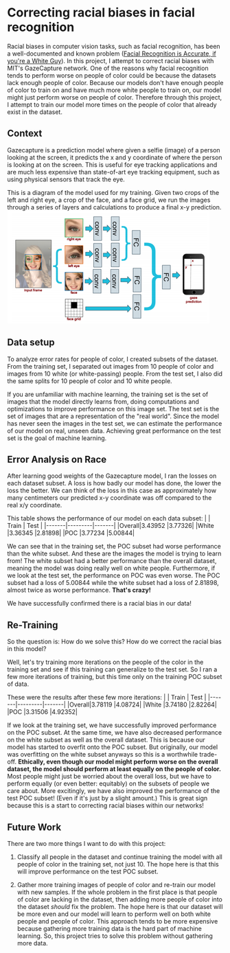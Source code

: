 # Correcting racial biases in facial recognition
Racial biases in computer vision tasks, such as facial recognition, has been a well-documented and known problem ([Facial Recognition is Accurate, if you're a White Guy](https://www.nytimes.com/2018/02/09/technology/facial-recognition-race-artificial-intelligence.html)). In this project, I attempt to correct racial biases with MIT's GazeCapture network. One of the reasons why facial recognition tends to perform worse on people of color could be because the datasets lack enough people of color. Because our models don't have enough people of color to train on and have much more white people to train on, our model might just perform worse on people of color. Therefore through this project, I attempt to train our model more times on the people of color that already exist in the dataset.

## Context
Gazecapture is a prediction model where given a selfie (image) of a person looking at the screen, it predicts the x and y coordinate of where the person is looking at on the screen. This is useful for eye tracking applications and are much less expensive than state-of-art eye tracking equipment, such as using physical sensors that track the eye.

This is a diagram of the model used for my training. Given two crops of the left and right eye, a crop of the face, and a face grid, we run the images through a series of layers and calculations to produce a final x-y prediction.
![gazecapture model](./res/gazecapture-model.png)


## Data setup
To analyze error rates for people of color, I created subsets of the dataset. From the training set, I separated out images from 10 people of color and images from 10 white (or white-passing) people. From the test set, I also did the same splits for 10 people of color and 10 white people.

If you are unfamiliar with machine learning, the training set is the set of images that the model directly learns from, doing computations and optimizations to improve performance on this image set. The test set is the set of images that are a representation of the "real world". Since the model has never seen the images in the test set, we can estimate the performance of our model on real, unseen data. Achieving great performance on the test set is the goal of machine learning.


## Error Analysis on Race
After learning good weights of the Gazecapture model, I ran the losses on each dataset subset. A loss is how badly our model has done, the lower the loss the better. We can think of the loss in this case as approximately how many centimeters our predicted x-y coordinate was off compared to the real x/y coordinate.

This table shows the performance of our model on each data subset:
|       | Train   | Test  |
|-------|---------|-------|
|Overall|3.43952  |3.77326|
|White  |3.36345  |2.81898|
|POC    |3.77234  |5.00844|

We can see that in the training set, the POC subset had worse performance than the white subset. And these are the images the model is trying to learn from! The white subset had a better performance than the overall dataset, meaning the model was doing really well on white people. Furthermore, if we look at the test set, the performance on POC was even worse. The POC subset had a loss of 5.00844 while the white subset had a loss of 2.81898, almost twice as worse performance. **That's crazy!**

We have successfully confirmed there is a racial bias in our data!


## Re-Training
So the question is: How do we solve this? How do we correct the racial bias in this model?

Well, let's try training more iterations on the people of the color in the training set and see if this training can generalize to the test set. So I ran a few more iterations of training, but this time only on the training POC subset of data.

These were the results after these few more iterations:
|       | Train   | Test  |
|-------|---------|-------|
|Overall|3.78119  |4.08724|
|White  |3.74180  |2.82264|
|POC    |3.31506  |4.92352|

If we look at the training set, we have successfully improved performance on the POC subset. At the same time, we have also decreased performance on the white subset as well as the overall dataset. This is because our model has started to overfit onto the POC subset. But originally, our model was overfitting on the white subset anyways so this is a worthwhile trade-off. **Ethically, even though our model might perform worse on the overall dataset, the model should perform at least equally on the people of color.** Most people might just be worried about the overall loss, but we have to perform equally (or even better: equitably) on the subsets of people we care about. More excitingly, we have also improved the performance of the test POC subset! (Even if it's just by a slight amount.) This is great sign because this is a start to correcting racial biases within our networks!

## Future Work
There are two more things I want to do with this project:
1. Classify all people in the dataset and continue training the model with all people of color in the training set, not just 10. The hope here is that this will improve performance on the test POC subset.

2. Gather more training images of people of color and re-train our model with new samples. If the whole problem in the first place is that people of color are lacking in the dataset, then adding more people of color into the dataset *should* fix the problem. The hope here is that our dataset will be more even and our model will learn to perform well on both white people and people of color. This approach tends to be more expensive because gathering more training data is the hard part of machine learning. So, this project tries to solve this problem without gathering more data.
